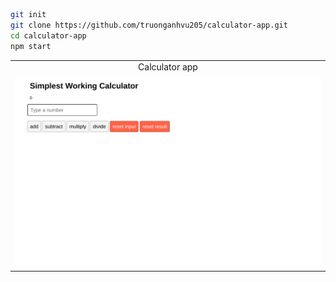 ```bash
git init
git clone https://github.com/truonganhvu205/calculator-app.git
cd calculator-app
npm start
```

<table align='center'>
  <tr align='center'>
    <td>Calculator app</td>
  </tr>
  <tr align='center'>
    <td>
      <img src='https://github.com/truonganhvu205/calculator-app/blob/main/calculator-app-react-css-truong-anh-vu-10-13-2023/calculator-app-react-css-truong-anh-vu-10-13-2023-pic.png' />
    </td>
  </tr>
 </table>
